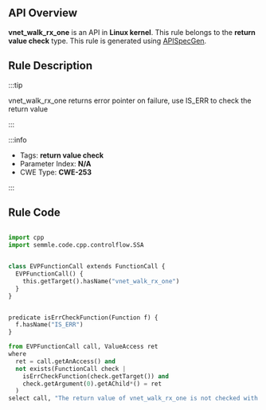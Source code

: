 ---
---


## API Overview
**vnet_walk_rx_one** is an API in **Linux kernel**. This rule belongs to the **return value check** type. This rule is generated using [APISpecGen](../../tools/APISpecGen).
## Rule Description

:::tip

vnet_walk_rx_one returns error pointer on failure, use IS_ERR to check the return value

:::

:::info

- Tags: **return value check**
- Parameter Index: **N/A**
- CWE Type: **CWE-253**

:::

## Rule Code
```python

import cpp
import semmle.code.cpp.controlflow.SSA


class EVPFunctionCall extends FunctionCall {
  EVPFunctionCall() {
    this.getTarget().hasName("vnet_walk_rx_one")
  }
}


predicate isErrCheckFunction(Function f) {
  f.hasName("IS_ERR") 
}

from EVPFunctionCall call, ValueAccess ret
where
  ret = call.getAnAccess() and
  not exists(FunctionCall check |
    isErrCheckFunction(check.getTarget()) and
    check.getArgument(0).getAChild*() = ret
  )
select call, "The return value of vnet_walk_rx_one is not checked with IS_ERR."
    
```